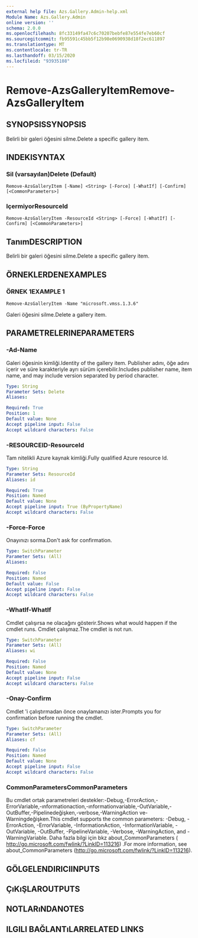 ```yaml
---
external help file: Azs.Gallery.Admin-help.xml
Module Name: Azs.Gallery.Admin
online version: ''
schema: 2.0.0
ms.openlocfilehash: 8fc33149fa47c6c70207bebfe87e554fe7eb60cf
ms.sourcegitcommit: fb95591c45bb5f12b98e0690938d18f2ec611897
ms.translationtype: MT
ms.contentlocale: tr-TR
ms.lasthandoff: 03/15/2020
ms.locfileid: "93935108"
---
```

# <span data-ttu-id="33f84-101">Remove-AzsGalleryItem</span><span class="sxs-lookup"><span data-stu-id="33f84-101">Remove-AzsGalleryItem</span></span>

## <span data-ttu-id="33f84-102">SYNOPSIS</span><span class="sxs-lookup"><span data-stu-id="33f84-102">SYNOPSIS</span></span>
<span data-ttu-id="33f84-103">Belirli bir galeri öğesini silme.</span><span class="sxs-lookup"><span data-stu-id="33f84-103">Delete a specific gallery item.</span></span>

## <span data-ttu-id="33f84-104">INDEKI</span><span class="sxs-lookup"><span data-stu-id="33f84-104">SYNTAX</span></span>

### <span data-ttu-id="33f84-105">Sil (varsayılan)</span><span class="sxs-lookup"><span data-stu-id="33f84-105">Delete (Default)</span></span>
```
Remove-AzsGalleryItem [-Name] <String> [-Force] [-WhatIf] [-Confirm] [<CommonParameters>]
```

### <span data-ttu-id="33f84-106">Içermiyor</span><span class="sxs-lookup"><span data-stu-id="33f84-106">ResourceId</span></span>
```
Remove-AzsGalleryItem -ResourceId <String> [-Force] [-WhatIf] [-Confirm] [<CommonParameters>]
```

## <span data-ttu-id="33f84-107">Tanım</span><span class="sxs-lookup"><span data-stu-id="33f84-107">DESCRIPTION</span></span>
<span data-ttu-id="33f84-108">Belirli bir galeri öğesini silme.</span><span class="sxs-lookup"><span data-stu-id="33f84-108">Delete a specific gallery item.</span></span>

## <span data-ttu-id="33f84-109">ÖRNEKLERDEN</span><span class="sxs-lookup"><span data-stu-id="33f84-109">EXAMPLES</span></span>

### <span data-ttu-id="33f84-110">ÖRNEK 1</span><span class="sxs-lookup"><span data-stu-id="33f84-110">EXAMPLE 1</span></span>
```
Remove-AzsGalleryItem -Name "microsoft.vmss.1.3.6"
```

<span data-ttu-id="33f84-111">Galeri öğesini silme.</span><span class="sxs-lookup"><span data-stu-id="33f84-111">Delete a gallery item.</span></span>

## <span data-ttu-id="33f84-112">PARAMETRELERINE</span><span class="sxs-lookup"><span data-stu-id="33f84-112">PARAMETERS</span></span>

### <span data-ttu-id="33f84-113">-Ad</span><span class="sxs-lookup"><span data-stu-id="33f84-113">-Name</span></span>
<span data-ttu-id="33f84-114">Galeri öğesinin kimliği.</span><span class="sxs-lookup"><span data-stu-id="33f84-114">Identity of the gallery item.</span></span>
<span data-ttu-id="33f84-115">Publisher adını, öğe adını içerir ve süre karakteriyle ayrı sürüm içerebilir.</span><span class="sxs-lookup"><span data-stu-id="33f84-115">Includes publisher name, item name, and may include version separated by period character.</span></span>

```yaml
Type: String
Parameter Sets: Delete
Aliases:

Required: True
Position: 1
Default value: None
Accept pipeline input: False
Accept wildcard characters: False
```

### <span data-ttu-id="33f84-116">-RESOURCEID</span><span class="sxs-lookup"><span data-stu-id="33f84-116">-ResourceId</span></span>
<span data-ttu-id="33f84-117">Tam nitelikli Azure kaynak kimliği.</span><span class="sxs-lookup"><span data-stu-id="33f84-117">Fully qualified Azure resource Id.</span></span>

```yaml
Type: String
Parameter Sets: ResourceId
Aliases: id

Required: True
Position: Named
Default value: None
Accept pipeline input: True (ByPropertyName)
Accept wildcard characters: False
```

### <span data-ttu-id="33f84-118">-Force</span><span class="sxs-lookup"><span data-stu-id="33f84-118">-Force</span></span>
<span data-ttu-id="33f84-119">Onayınızı sorma.</span><span class="sxs-lookup"><span data-stu-id="33f84-119">Don't ask for confirmation.</span></span>

```yaml
Type: SwitchParameter
Parameter Sets: (All)
Aliases:

Required: False
Position: Named
Default value: False
Accept pipeline input: False
Accept wildcard characters: False
```

### <span data-ttu-id="33f84-120">-WhatIf</span><span class="sxs-lookup"><span data-stu-id="33f84-120">-WhatIf</span></span>
<span data-ttu-id="33f84-121">Cmdlet çalışırsa ne olacağını gösterir.</span><span class="sxs-lookup"><span data-stu-id="33f84-121">Shows what would happen if the cmdlet runs.</span></span>
<span data-ttu-id="33f84-122">Cmdlet çalışmaz.</span><span class="sxs-lookup"><span data-stu-id="33f84-122">The cmdlet is not run.</span></span>

```yaml
Type: SwitchParameter
Parameter Sets: (All)
Aliases: wi

Required: False
Position: Named
Default value: None
Accept pipeline input: False
Accept wildcard characters: False
```

### <span data-ttu-id="33f84-123">-Onay</span><span class="sxs-lookup"><span data-stu-id="33f84-123">-Confirm</span></span>
<span data-ttu-id="33f84-124">Cmdlet 'i çalıştırmadan önce onaylamanızı ister.</span><span class="sxs-lookup"><span data-stu-id="33f84-124">Prompts you for confirmation before running the cmdlet.</span></span>

```yaml
Type: SwitchParameter
Parameter Sets: (All)
Aliases: cf

Required: False
Position: Named
Default value: None
Accept pipeline input: False
Accept wildcard characters: False
```

### <span data-ttu-id="33f84-125">CommonParameters</span><span class="sxs-lookup"><span data-stu-id="33f84-125">CommonParameters</span></span>
<span data-ttu-id="33f84-126">Bu cmdlet ortak parametreleri destekler:-Debug,-ErrorAction,-ErrorVariable,-ınformationaction,-ınformationvariable,-OutVariable,-OutBuffer,-Pipelinedeğişken,-verbose,-WarningAction ve-Warningdeğişken.</span><span class="sxs-lookup"><span data-stu-id="33f84-126">This cmdlet supports the common parameters: -Debug, -ErrorAction, -ErrorVariable, -InformationAction, -InformationVariable, -OutVariable, -OutBuffer, -PipelineVariable, -Verbose, -WarningAction, and -WarningVariable.</span></span> <span data-ttu-id="33f84-127">Daha fazla bilgi için bkz about_CommonParameters ( http://go.microsoft.com/fwlink/?LinkID=113216) .</span><span class="sxs-lookup"><span data-stu-id="33f84-127">For more information, see about_CommonParameters (http://go.microsoft.com/fwlink/?LinkID=113216).</span></span>

## <span data-ttu-id="33f84-128">GÖLGELENDIRICI</span><span class="sxs-lookup"><span data-stu-id="33f84-128">INPUTS</span></span>

## <span data-ttu-id="33f84-129">ÇıKıŞLAR</span><span class="sxs-lookup"><span data-stu-id="33f84-129">OUTPUTS</span></span>

## <span data-ttu-id="33f84-130">NOTLARıNDA</span><span class="sxs-lookup"><span data-stu-id="33f84-130">NOTES</span></span>

## <span data-ttu-id="33f84-131">ILGILI BAĞLANTıLAR</span><span class="sxs-lookup"><span data-stu-id="33f84-131">RELATED LINKS</span></span>
